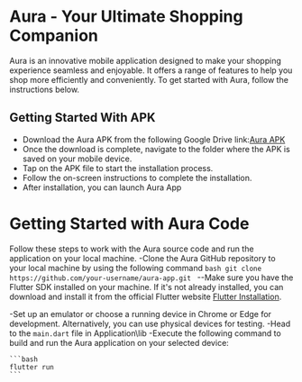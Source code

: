 # Aura - Your Ultimate Shopping Companion

Aura is an innovative mobile application designed to make your shopping experience seamless and enjoyable. It offers a range of features to help you shop more efficiently and conveniently. To get started with Aura, follow the instructions below.

## Getting Started With APK
- Download the Aura APK from the following Google Drive link:[Aura APK](https://drive.google.com/drive/u/2/folders/1ExQXzsr_TH9e90kftRu3Uj0QqsDAQu7P)
- Once the download is complete, navigate to the folder where the APK is saved on your mobile device.
- Tap on the APK file to start the installation process.
- Follow the on-screen instructions to complete the installation.
- After installation, you can launch Aura App

# Getting Started with Aura Code
Follow these steps to work with the Aura source code and run the application on your local machine.
-Clone the Aura GitHub repository to your local machine by using the following command
    ```bash
    git clone https://github.com/your-username/aura-app.git
    ```
--Make sure you have the Flutter SDK installed on your machine. If it's not already installed, you can download and install it from the official Flutter website [Flutter Installation](https://flutter.dev/docs/get-started/install).

-Set up an emulator or choose a running device in Chrome or Edge for development. Alternatively, you can use physical devices for testing.
-Head to the `main.dart` file in Application\lib
-Execute the following command to build and run the Aura application on your selected device:

    ```bash
    flutter run
    ```

